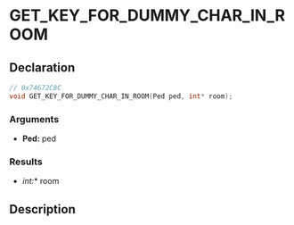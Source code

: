 # GET_KEY_FOR_DUMMY_CHAR_IN_ROOM

## Declaration
```cpp
// 0x74672C8C
void GET_KEY_FOR_DUMMY_CHAR_IN_ROOM(Ped ped, int* room);
```

### Arguments
- **Ped:** ped

### Results
- **int*:** room

## Description
